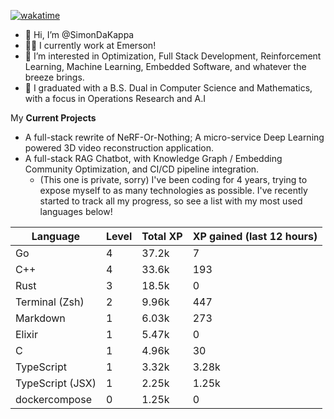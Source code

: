 
[![wakatime](https://wakatime.com/badge/user/50e6c678-94a9-4739-af51-360aeb113c51.svg)](https://wakatime.com/@50e6c678-94a9-4739-af51-360aeb113c51)

- 👋 Hi, I’m @SimonDaKappa
- 🧑‍💼 I currently work at Emerson!
- 👀 I’m interested in Optimization, Full Stack Development, Reinforcement Learning, Machine Learning, Embedded Software, and whatever the breeze brings.
- 🌱 I graduated with a B.S. Dual in Computer Science and Mathematics, with a focus in Operations Research and A.I

My **Current Projects** 
- A full-stack rewrite of NeRF-Or-Nothing; A micro-service Deep Learning powered 3D video reconstruction application.
- A full-stack RAG Chatbot, with Knowledge Graph / Embedding Community Optimization, and CI/CD pipeline integration.
  - (This one is private, sorry)
I've been coding for 4 years, trying to expose myself to as many technologies as possible. I've recently started to track all my progress, so see
a list with my most used languages below!

| Language | Level | Total XP | XP gained (last 12 hours) |
| --- | --- | --- | --- |
| Go | 4 | 37.2k | 7 |
| C++ | 4 | 33.6k | 193 |
| Rust | 3 | 18.5k | 0 |
| Terminal (Zsh) | 2 | 9.96k | 447 |
| Markdown | 1 | 6.03k | 273 |
| Elixir | 1 | 5.47k | 0 |
| C | 1 | 4.96k | 30 |
| TypeScript | 1 | 3.32k | 3.28k |
| TypeScript (JSX) | 1 | 2.25k | 1.25k |
| dockercompose | 0 | 1.25k | 0 |